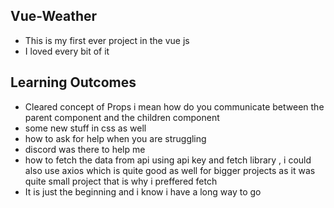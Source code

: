 Vue-Weather
-
- This is my first ever project in the vue js
- I loved every bit of it

Learning Outcomes
-
- Cleared concept of Props i mean how do you communicate between the parent component and the children component
- some new stuff in css as well 
- how to ask for help when you are struggling
- discord was there to help me 
- how to fetch the data from api using api key and fetch library , i could also use axios which is quite good as well for bigger projects     as it was quite small project that is why i preffered fetch
- It is just the beginning and i know i have a long way to go
